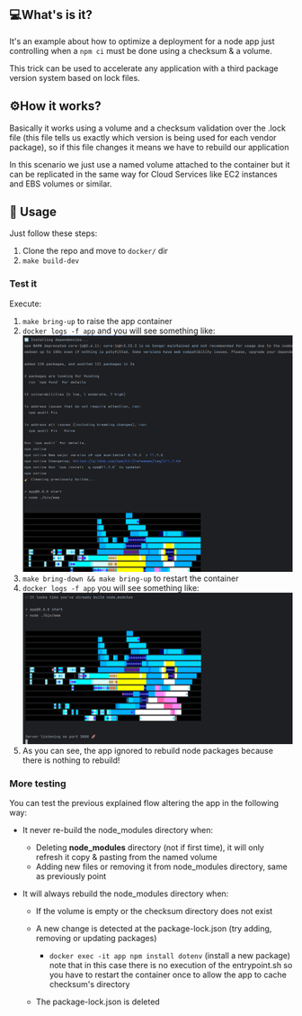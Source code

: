 ## 💻What's is it?

It's an example about how to optimize a deployment for a node app just controlling when a `npm ci` must be done using a checksum & a volume.

This trick can be used to accelerate any application with a third package version system based on lock files.



## ⚙️How it works?

Basically it works using a volume and a checksum validation over the .lock file (this file tells us exactly which version is being used for each vendor package), so if this file changes it means we have to rebuild our application

In this scenario we just use a named volume attached to the container but it can be replicated in the same way for Cloud Services like EC2 instances and EBS volumes or similar.



## 🚀 Usage

Just follow these steps:

1. Clone the repo and move to `docker/` dir
2. `make build-dev`

### Test it

Execute:

1. `make bring-up` to raise the app container
2. `docker logs -f app`  and you will see something like:
   ![img.png](img.png)
3. `make bring-down && make bring-up` to restart the container
4. `docker logs -f app` you will see something like:
   ![img_1.png](img_1.png)
5. As you can see, the app ignored to rebuild node packages because there is nothing to rebuild!

### More testing

You can test the previous explained flow altering the app in the following way:

- It never re-build the node_modules directory when:

  - Deleting **node_modules** directory (not if first time), it will only refresh it copy & pasting from the named volume
  - Adding new files or removing it from node_modules directory, same as previously point

- It will always rebuild the node_modules directory when:

  - If the volume is empty or the checksum directory does not exist

  - A new change is detected at the package-lock.json (try adding, removing or updating packages)

    - `docker exec -it app npm install dotenv` (install a new package) note that in this case there is no execution of the entrypoint.sh so you have to restart the container once to allow the app to cache checksum's directory

  - The package-lock.json is deleted

